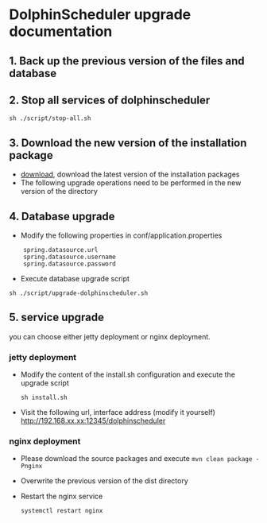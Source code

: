 
# DolphinScheduler upgrade documentation

## 1. Back up the previous version of the files and database

## 2. Stop all services of dolphinscheduler

 `sh ./script/stop-all.sh`

## 3. Download the new version of the installation package

- [download](https://downloads.apache.org/incubator/dolphinscheduler/1.2.1/), download the latest version of the installation packages
- The following upgrade operations need to be performed in the new version of the directory

## 4. Database upgrade
- Modify the following properties in conf/application.properties

```
    spring.datasource.url
    spring.datasource.username
    spring.datasource.password
```

- Execute database upgrade script

`sh ./script/upgrade-dolphinscheduler.sh`

## 5. service upgrade
you can choose either jetty deployment or nginx deployment.
### jetty deployment
- Modify the content of the install.sh configuration and execute the upgrade script
  
  `sh install.sh`
- Visit the following url, interface address (modify it yourself)
  http://192.168.xx.xx:12345/dolphinscheduler

### nginx deployment
- Please download the source packages and execute `mvn clean package -Pnginx`
- Overwrite the previous version of the dist directory
- Restart the nginx service
  
    `systemctl restart nginx`
